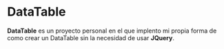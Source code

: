 # DataTable

__DataTable__ es un proyecto personal en el que implento mi propia forma de como crear un DataTable sin la necesidad de usar __JQuery__.